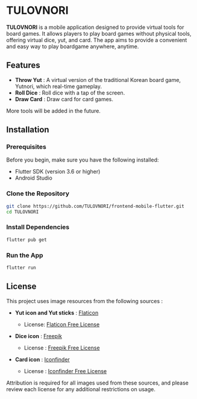 # TULOVNORI

**TULOVNORI** is a mobile application designed to provide virtual tools for board games. It allows players to play board games without physical tools, offering virtual dice, yut, and card. The app aims to provide a convenient and easy way to play boardgame anywhere, anytime.

## Features
- **Throw Yut** : A virtual version of the traditional Korean board game, Yutnori, which real-time gameplay.
- **Roll Dice** : Roll dice with a tap of the screen.
- **Draw Card** : Draw card for card games.

More tools will be added in the future.

## Installation
### Prerequisites
Before you begin, make sure you have the following installed:

- Flutter SDK (version 3.6 or higher)
- Android Studio

### Clone the Repository
``` bash
git clone https://github.com/TULOVNORI/frontend-mobile-flutter.git
cd TULOVNORI
```

### Install Dependencies
``` bash
flutter pub get
```

### Run the App
``` bash
flutter run
```

## License
This project uses image resources from the following sources :

- **Yut icon and Yut sticks** : [Flaticon](https://www.flaticon.com/kr/free-icon/yut-nori-game_7921924)
  - License: [Flaticon Free License](https://www.flaticon.com/kr/legal)

- **Dice icon** : [Freepik](https://www.freepik.com/icon/dice_5536723)
  - License : [Freepik Free License](https://support.freepik.com/s/article/How-to-download-Freepik-premium-licenses?language=en_US&_gl=1*16d6jwq*_gcl_au*OTE2ODE4MDE2LjE3MzkyODA4NTA.*_ga*MTM5NjYyNzQzLjE3MzkyODA4NTA.*_ga_QWX66025LC*MTczOTI4MDg1MC4xLjEuMTczOTI4MTMzMC42MC4wLjA.)
 
- **Card icon** : [Iconfinder](https://www.iconfinder.com/icons/667352/cards_gamble_game_play_poker_icon)
  - License : [Iconfinder Free License](https://www.iconfinder.com/icons/667352/cards_gamble_game_play_poker_icon)  

Attribution is required for all images used from these sources, and please review each license for any additional restrictions on usage.
